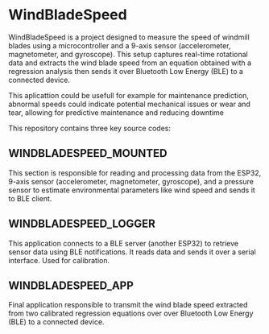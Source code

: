 # WindBladeSpeed

WindBladeSpeed is a project designed to measure the speed of windmill blades using a microcontroller and a 9-axis sensor (accelerometer, magnetometer, and gyroscope). This setup captures real-time rotational data and extracts the wind blade speed from an equation obtained with a regression analysis then sends it over Bluetooth Low Energy (BLE) to a connected device. 

This aplicattion could be usefull for example for maintenance prediction, abnormal speeds could indicate potential mechanical issues or wear and tear, allowing for predictive maintenance and reducing downtime

This repository contains three key source codes:

## WINDBLADESPEED_MOUNTED
This section is responsible for reading and processing data from the ESP32, 9-axis sensor (accelerometer, magnetometer, gyroscope), and a 
pressure sensor to estimate environmental parameters like wind speed and sends it to BLE client.

## WINDBLADESPEED_LOGGER
This application connects to a BLE server (another ESP32) to retrieve sensor data using BLE notifications. It reads data and sends it
over a serial interface. Used for calibration.

## WINDBLADESPEED_APP
Final application responsible to transmit the wind blade speed extracted from two calibrated regression equations over over Bluetooth Low Energy (BLE) to a connected device.

